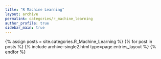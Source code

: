 ```yaml
---
title: "R Machine Learning"
layout: archive
permalink: categories/r_machine_learning
author_profile: true
sidebar_main: true
---
```



{% assign posts = site.categories.R_Machine_Learning %}
{% for post in posts %} {% include archive-single2.html type=page.entries_layout %} {% endfor %}
